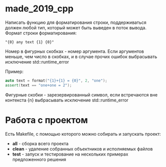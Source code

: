 # made_2019_cpp

Написать функцию для форматирования строки, поддерживаться должен любой тип, который может быть выведен в поток вывода. Формат строки форматирования:

```
"{0} any text {1} {0}"
```

Номер в фигурных скобках - номер аргумента. Если аргументов меньше, чем число в скобках, и в случае прочих ошибок выбрасывать исключение std::runtime_error

Пример:

```c++
auto text = format("{1}+{1} = {0}", 2, "one");
assert(text == "one+one = 2");
```

Фигурные скобки - зарезервированный символ, если встречаются вне контекста {n} выбрасывать исключение std::runtime_error


# Работа с проектом

Есть Makefile, с помощью которого можно собирать и запускать проект:

- **all** - сборка всего проекта
- **clean** - удаление собранных объектников и исполняемых файлов
- **test** - запуск и тестирование на нескольких примерах предложенного решения



